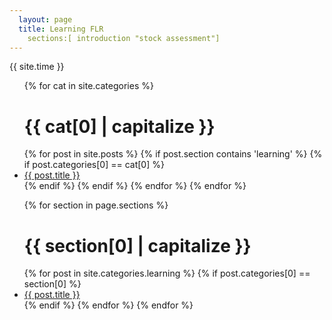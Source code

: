 ```yaml
---
  layout: page
  title: Learning FLR
	sections:[ introduction "stock assessment"]
---
```


{{ site.time }}

<ul>
	{% for cat in site.categories %}
    <h1>{{ cat[0] | capitalize }}</h1>
  {% for post in site.posts %}
		{% if post.section contains 'learning' %}
			{% if post.categories[0] == cat[0] %}
    	<li>
	      <a href="{{ post.url }}">{{ post.title }}</a>
    	</li>
		{% endif %}
		{% endif %}
  {% endfor %}
	{% endfor %}
</ul>


<ul>
	{% for section in page.sections %}
    <h1>{{ section[0] | capitalize }}</h1>
		{% for post in site.categories.learning %}
			{% if post.categories[0] == section[0] %}
    	<li>
	      <a href="{{ post.url }}">{{ post.title }}</a>
    	</li>
		{% endif %}
  {% endfor %}
	{% endfor %}
</ul>



